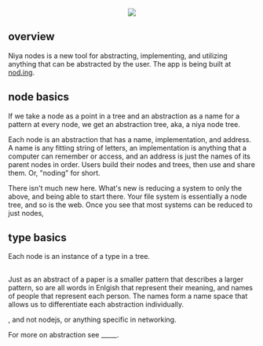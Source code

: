 <p align=center>
</br>
<img src="https://github.com/johans-work/niyanodes/assets/108384802/8db06b17-19a3-4a30-b5ac-0ebb34114648">
</br>
</p>

## overview

Niya nodes is a new tool for abstracting, implementing, and utilizing anything that can be abstracted by the user. The app is being built at [nod.ing](http://nod.ing/).

## node basics

If we take a node as a point in a tree and an abstraction as a name for a pattern at every node, we get an abstraction tree, aka, a niya node tree. 

Each node is an abstraction that has a name, implementation, and address. A name is any fitting string of letters, an implementation is anything that a computer can remember or access, and an address is just the names of its parent nodes in order. Users build their nodes and trees, then use and share them. Or, "noding" for short.

There isn't much new here. What's new is reducing a system to only the above, and being able to start there. Your file system is essentially a node tree, and so is the web. Once you see that most systems can be reduced to just nodes, 


## type basics

Each node is an instance of a type in a tree. 



##

Just as an abstract of a paper is a smaller pattern that describes a larger pattern, so are all words in Enlgish that represent their meaning, and names of people that represent each person. The names form a name space that allows us to differentiate each abstraction individually.


, and not nodejs, or anything specific in networking.

For more on abstraction see _____.





